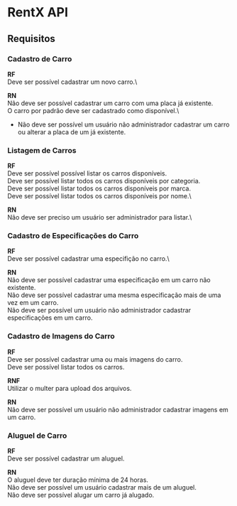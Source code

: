 # RentX API

## Requisitos
### Cadastro de Carro
**RF**\
Deve ser possível cadastrar um novo carro.\

**RN**\
Não deve ser possível cadastrar um carro com uma placa já existente.\
O carro por padrão deve ser cadastrado como disponível.\
* Não deve ser possível um usuário não administrador cadastrar um carro ou alterar a placa de um já existente.

### Listagem de Carros
**RF**\
Deve ser possível possível listar os carros disponíveis.\
Deve ser possível listar todos os carros disponíveis por categoria.\
Deve ser possível listar todos os carros disponíveis por marca.\
Deve ser possível listar todos os carros disponíveis por nome.\

**RN**\
Não deve ser preciso um usuário ser administrador para listar.\

### Cadastro de Especificações do Carro
**RF**\
Deve ser possível cadastrar uma especifição no carro.\

**RN**\
Não deve ser possível cadastrar uma especificação em um carro não existente.\
Não deve ser possível cadastrar uma mesma especificação mais de uma vez em um carro.\
Não deve ser possível um usuário não administrador cadastrar especificações em um carro.

### Cadastro de Imagens do Carro
**RF**\
Deve ser possível cadastrar uma ou mais imagens do carro.\
Deve ser possível listar todos os carros.

**RNF**\
Utilizar o multer para upload dos arquivos.

**RN**\
Não deve ser possível um usuário não administrador cadastrar imagens em um carro.

### Aluguel de Carro
**RF**\
Deve ser possível cadastrar um aluguel.

**RN**\
O aluguel deve ter duração mínima de 24 horas.\
Não deve ser possível um usuário cadastrar mais de um aluguel.\
Não deve ser possível alugar um carro já alugado.
